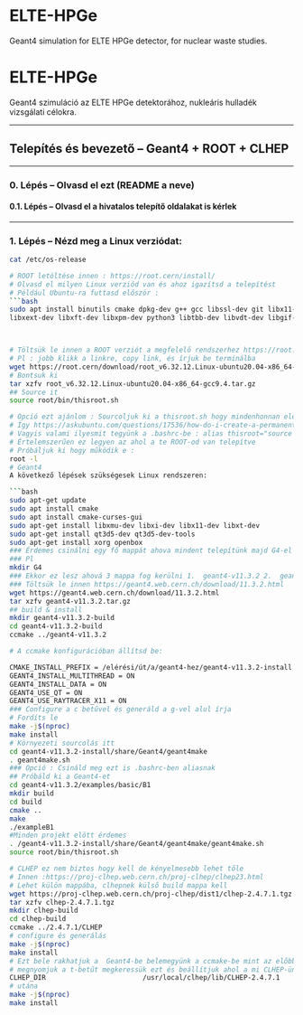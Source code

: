 # ELTE-HPGe
Geant4 simulation for ELTE HPGe detector, for nuclear waste studies.


# ELTE-HPGe

Geant4 szimuláció az ELTE HPGe detektorához, nukleáris hulladék vizsgálati célokra.

---

## Telepítés és bevezető – Geant4 + ROOT + CLHEP

---

### 0. Lépés – Olvasd el ezt (README a neve)
#### 0.1. Lépés – Olvasd el a hivatalos telepítő oldalakat is kérlek 

---

### 1. Lépés – Nézd meg a Linux verziódat:

```bash
cat /etc/os-release

# ROOT letöltése innen : https://root.cern/install/
# Olvasd el milyen Linux verziód van és ahoz igazítsd a telepítést
# Például Ubuntu-ra futtasd először :
```bash
sudo apt install binutils cmake dpkg-dev g++ gcc libssl-dev git libx11-dev \
libxext-dev libxft-dev libxpm-dev python3 libtbb-dev libvdt-dev libgif-dev



# Töltsük le innen a ROOT verziót a megfelelő rendszerhez https://root.cern/releases/release-63212/
# Pl : jobb klikk a linkre, copy link, és írjuk be terminálba 
wget https://root.cern/download/root_v6.32.12.Linux-ubuntu20.04-x86_64-gcc9.4.tar.gz
# Bontsuk ki
tar xzfv root_v6.32.12.Linux-ubuntu20.04-x86_64-gcc9.4.tar.gz 
## Source it
source root/bin/thisroot.sh

# Opció ezt ajánlom : Sourcoljuk ki a thisroot.sh hogy mindenhonnan elérhető legyen
# Így https://askubuntu.com/questions/17536/how-do-i-create-a-permanent-bash-alias 
# Vagyis valami ilyesmit tegyünk a .bashrc-be : alias thisroot="source /home/aburucs/ROOT/root/bin/thisroot.sh"
# Értelemszerűen ez legyen az ahol a te ROOT-od van telepítve
# Próbáljuk ki hogy működik e :
root -l
# Geant4 
A következő lépések szükségesek Linux rendszeren:

```bash
sudo apt-get update
sudo apt install cmake
sudo apt install cmake-curses-gui
sudo apt-get install libxmu-dev libxi-dev libx11-dev libxt-dev
sudo apt-get install qt3d5-dev qt3d5-dev-tools
sudo apt-get install xorg openbox
### Érdemes csinálni egy fő mappát ahova mindent telepítünk majd G4-el kapcsolatban.
### Pl 
mkdir G4
### Ekkor ez lesz ahová 3 mappa fog kerülni 1.  geant4-v11.3.2 2.  geant4-v11.3.2-build 3. geant4-v11.3.2-install
### Töltsük le innen https://geant4.web.cern.ch/download/11.3.2.html
wget https://geant4.web.cern.ch/download/11.3.2.html
tar xzfv geant4-v11.3.2.tar.gz
## build & install 
mkdir geant4-v11.3.2-build
cd geant4-v11.3.2-build
ccmake ../geant4-v11.3.2

# A ccmake konfigurációban állítsd be: 

CMAKE_INSTALL_PREFIX = /elérési/út/a/geant4-hez/geant4-v11.3.2-install
GEANT4_INSTALL_MULTITHREAD = ON
GEANT4_INSTALL_DATA = ON
GEANT4_USE_QT = ON
GEANT4_USE_RAYTRACER_X11 = ON
### Configure a c betűvel és generáld a g-vel alul írja
# Fordíts le 
make -j$(nproc)
make install
# Környezeti sourcolás itt 
cd geant4-v11.3.2-install/share/Geant4/geant4make
. geant4make.sh
### Opció : Csináld meg ezt is .bashrc-ben aliasnak 
## Próbáld ki a Geant4-et
cd geant4-v11.3.2/examples/basic/B1
mkdir build
cd build
cmake ..
make
./exampleB1
#Minden projekt elött érdemes 
. /geant4-v11.3.2-install/share/Geant4/geant4make/geant4make.sh
source root/bin/thisroot.sh

# CLHEP ez nem biztos hogy kell de kényelmesebb lehet tőle
# Innen :https://proj-clhep.web.cern.ch/proj-clhep/clhep23.html
# Lehet külön mappába, clhepnek külső build mappa kell
wget https://proj-clhep.web.cern.ch/proj-clhep/dist1/clhep-2.4.7.1.tgz
tar xzfv clhep-2.4.7.1.tgz
mkdir clhep-build
cd clhep-build
ccmake ../2.4.7.1/CLHEP
# configure és generálás
make -j$(nproc)
make install
# Ezt bele rakhatjuk a  Geant4-be belemegyünk a ccmake-be mint az előbb és
# megnyomjuk a t-betűt megkeressük ezt és beállítjuk ahol a mi CLHEP-ünk van:
CLHEP_DIR                        /usr/local/clhep/lib/CLHEP-2.4.7.1
# utána 
make -j$(nproc)
make install